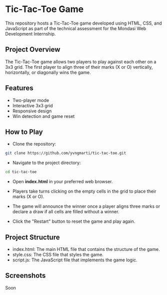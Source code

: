 # Tic-Tac-Toe Game

This repository hosts a Tic-Tac-Toe game developed using HTML, CSS, and JavaScript as part of the technical assessment for the Mondasi Web Development Internship.

## Project Overview

The Tic-Tac-Toe game allows two players to play against each other on a 3x3 grid. The first player to align three of their marks (X or O) vertically, horizontally, or diagonally wins the game.

## Features

- Two-player mode
- Interactive 3x3 grid
- Responsive design
- Win detection and game reset

## How to Play

- Clone the repository:

~~~bash
git clone https://github.com/yvngmarti/tic-tac-toe.git
~~~

- Navigate to the project directory:

~~~bash
cd tic-tac-toe
~~~

- Open **index.html** in your preferred web browser.

- Players take turns clicking on the empty cells in the grid to place their marks (X or O).

- The game will announce the winner once a player aligns three marks or declare a draw if all cells are filled without a winner.

- Click the "Restart" button to reset the game and play again.

## Project Structure

- index.html: The main HTML file that contains the structure of the game.
- style.css: The CSS file that styles the game.
- script.js: The JavaScript file that implements the game logic.

## Screenshots

Soon
